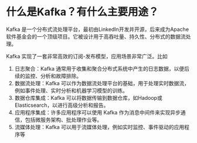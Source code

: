 # 什么是Kafka？有什么主要用途？

Kafka 是一个分布式流处理平台，最初由LinkedIn开发并开源，后来成为Apache软件基金会的一个顶级项目。它被设计用于高吞吐量、持久性、分布式的数据流处理。

Kafka 实现了一套非常高效的订阅-发布模型，应用场景非常广泛。比如

1. 日志聚合：Kafka 通常用于收集和聚合分布式系统中产生的日志数据，以便后续的监控、分析和故障排除。
2. 数据流处理：Kafka 可以作为数据流处理平台的基础，用于处理实时数据流，例如事件处理、实时分析和机器学习模型的训练。
3. 数据仓库集成：Kafka 可以将数据传输到数据仓库，如Hadoop或Elasticsearch，以进行高级分析和报告。
4. 应用程序集成：许多应用程序可以使用 Kafka 作为消息中间件来实现异步通信，包括微服务架构、批处理作业等。
5. 流媒体处理：Kafka 可以用于流媒体处理，例如实时监控、事件驱动的应用程序等
